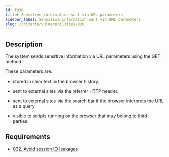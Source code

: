 ```yaml
---
id: f030
title: Sensitive information sent via URL parameters
sidebar_label: Sensitive information sent via URL parameters
slug: /criteria/vulnerabilities/030
---
```


## Description

The system sends sensitive information
via URL parameters using the GET method.

These parameters are:

- stored in clear text in the browser history.

- sent to external sites via the referrer HTTP header.

- sent to external sites via the search bar
  if the browser interprets the URL as a query.

- visible to scripts running on the browser
  that may belong to third-parties.

## Requirements

- [032. Avoid session ID leakages](/criteria/requirements/032)
